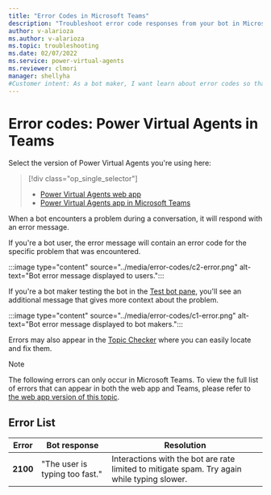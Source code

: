```yaml
---
title: "Error Codes in Microsoft Teams"
description: "Troubleshoot error code responses from your bot in Microsoft Teams."
author: v-alarioza
ms.author: v-alarioza
ms.topic: troubleshooting
ms.date: 02/07/2022
ms.service: power-virtual-agents
ms.reviewer: clmori
manager: shellyha
#Customer intent: As a bot maker, I want learn about error codes so that I can resolve issues with my bots.
---
```

# Error codes: Power Virtual Agents in Teams

Select the version of Power Virtual Agents you're using here:

> [!div class="op_single_selector"]
>
> - [Power Virtual Agents web app](../error-codes.md)
> - [Power Virtual Agents app in Microsoft Teams](error-codes-teams.md)

When a bot encounters a problem during a conversation, it will respond with an error message.

If you're a bot user, the error message will contain an error code for the specific problem that was encountered.

:::image type="content" source="../media/error-codes/c2-error.png" alt-text="Bot error message displayed to users.":::

If you're a bot maker testing the bot in the [Test bot pane](authoring-test-bot-teams.md), you'll see an additional message that gives more context about the problem.

:::image type="content" source="../media/error-codes/c1-error.png" alt-text="Bot error message displayed to bot makers.":::

Errors may also appear in the [Topic Checker](authoring-topic-management-teams.md#topic-errors) where you can easily locate and fix them.

> [!NOTE]
> The following errors can only occur in Microsoft Teams. To view the full list of errors that can appear in both the web app and Teams, please refer to [the web app version of this topic](../error-codes.md).

## Error List

<!-- Best viewed and edited without word wrap -->
| Error    | Bot response                   | Resolution                                                                                  |
| -------- | ------------------------------ | ------------------------------------------------------------------------------------------- |
| **2100** | "The user is typing too fast." | Interactions with the bot are rate limited to mitigate spam. Try again while typing slower. |
